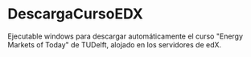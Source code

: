 # DescargaCursoEDX
Ejecutable windows para descargar automáticamente el curso "Energy Markets of Today" de TUDelft, alojado en los servidores de edX.
